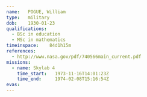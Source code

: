 ```yaml
---
name:	POGUE, William
type:	military
dob:	1930-01-23
qualifications:
  - BSc in education
  - MSc in mathematics
timeinspace:	84d1h15m
references:
  - http://www.nasa.gov/pdf/740566main_current.pdf
missions:
  - name: Skylab 4
    time_start:   1973-11-16T14:01:23Z
    time_end:     1974-02-08T15:16:54Z
evas:
---
```

